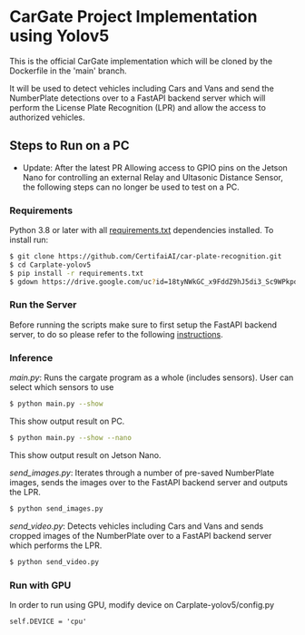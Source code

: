 # CarGate Project Implementation using Yolov5
This is the official CarGate implementation which will be cloned by the Dockerfile in the 'main' branch.

It will be used to detect vehicles including Cars and Vans and send the NumberPlate detections over to a FastAPI backend server which will perform the License Plate Recognition (LPR) and allow the access to authorized vehicles.

## Steps to Run on a PC
* Update: After the latest PR Allowing access to GPIO pins on the Jetson Nano for controlling an external Relay and Ultasonic Distance Sensor, the following steps can no longer be used to test on a PC.
### Requirements

Python 3.8 or later with all [requirements.txt](https://github.com/CertifaiAI/car-plate-recognition/blob/main/Carplate-yolov5/requirements.txt) dependencies installed. To install run:

```bash
$ git clone https://github.com/CertifaiAI/car-plate-recognition.git
$ cd Carplate-yolov5
$ pip install -r requirements.txt
$ gdown https://drive.google.com/uc?id=18tyNWkGC_x9FddZ9hJ5di3_Sc9WPkpd_ -O yolov5/weights/detection.pt
```

### Run the Server

Before running the scripts make sure to first setup the FastAPI backend server, to do so please refer to the following [instructions](https://github.com/CertifaiAI/car-plate-recognition/blob/main/Backend-server/README.MD).

### Inference
*main.py*: Runs the cargate program as a whole (includes sensors). User can select which sensors to use
```bash
$ python main.py --show
```  
This show output result on PC.

```bash
$ python main.py --show --nano
```  
This show output result on Jetson Nano.

*send_images.py*: Iterates through a number of pre-saved NumberPlate images, sends the images over to the FastAPI backend server and outputs the LPR. 

```bash
$ python send_images.py 
```

*send_video.py*: Detects vehicles including Cars and Vans and sends cropped images of the NumberPlate over to a FastAPI backend server which performs the LPR. 

 ```bash
$ python send_video.py
```

### Run with GPU
In order to run using GPU, modify device on Carplate-yolov5/config.py
```
self.DEVICE = 'cpu'
```
